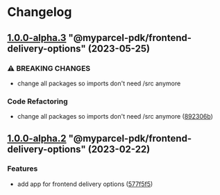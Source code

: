 # Changelog

<!-- MONODEPLOY:BELOW -->

## [1.0.0-alpha.3](https://github/myparcelnl/js-pdk/compare/@myparcel-pdk/frontend-delivery-options@1.0.0-alpha.2...@myparcel-pdk/frontend-delivery-options@1.0.0-alpha.3) "@myparcel-pdk/frontend-delivery-options" (2023-05-25)


### ⚠ BREAKING CHANGES

* change all packages so imports don't need /src anymore

### Code Refactoring

* change all packages so imports don't need /src anymore ([892306b](https://github/myparcelnl/js-pdk/commit/892306bd3307fe8d5d011bbf6eb7654f7365347a))




## [1.0.0-alpha.2](https://github/myparcelnl/js-pdk/compare/@myparcel-pdk/frontend-delivery-options@1.0.0-alpha.1...@myparcel-pdk/frontend-delivery-options@1.0.0-alpha.2) "@myparcel-pdk/frontend-delivery-options" (2023-02-22)


### Features

* add app for frontend delivery options ([577f5f5](https://github/myparcelnl/js-pdk/commit/577f5f5f4e0716717f76702c6f4b6a98b3bdb8bd))


